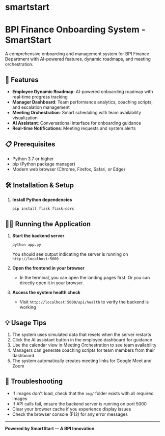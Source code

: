 # smartstart
# BPI Finance Onboarding System - SmartStart

A comprehensive onboarding and management system for BPI Finance Department with AI-powered features, dynamic roadmaps, and meeting orchestration.

## 🚀 Features

- **Employee Dynamic Roadmap**: AI-powered onboarding roadmap with real-time progress tracking
- **Manager Dashboard**: Team performance analytics, coaching scripts, and escalation management
- **Meeting Orchestration**: Smart scheduling with team availability visualization
- **AI Assistant**: Conversational interface for onboarding guidance
- **Real-time Notifications**: Meeting requests and system alerts

## 📋 Prerequisites

- Python 3.7 or higher
- pip (Python package manager)
- Modern web browser (Chrome, Firefox, Safari, or Edge)

## 🛠️ Installation & Setup
1. **Install Python dependencies**
   ```bash
   pip install flask flask-cors
   ```

## 🏃‍♂️ Running the Application

1. **Start the backend server**
   ```bash
   python app.py
   ```
   You should see output indicating the server is running on `http://localhost:5000`

2. **Open the frontend in your browser**
    - In the terminal, you can open the landing pages first. Or you can directly open it in your browser.

4. **Access the system health check**
    - Visit `http://localhost:5000/api/health` to verify the backend is working

## 💡 Usage Tips

1. The system uses simulated data that resets when the server restarts
2. Click the AI assistant button in the employee dashboard for guidance
3. Use the calendar view in Meeting Orchestration to see team availability
4. Managers can generate coaching scripts for team members from their dashboard
5. The system automatically creates meeting links for Google Meet and Zoom

## 🐛 Troubleshooting

- If images don't load, check that the `img/` folder exists with all required images
- If API calls fail, ensure the backend server is running on port 5000
- Clear your browser cache if you experience display issues
- Check the browser console (F12) for any error messages

---

**Powered by SmartStart — A BPI Innovation**
